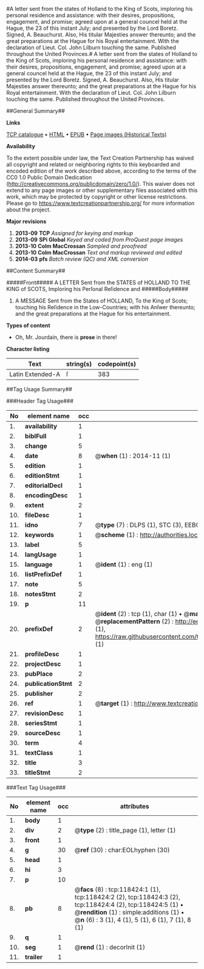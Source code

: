 #A letter sent from the states of Holland to the King of Scots, imploring his personal residence and assistance: with their desires, propositions, engagement, and promise; agreed upon at a general councel held at the Hague, the 23 of this instant July; and presented by the Lord Boretz. Signed, A. Beauchurst. Also, His titular Majesties answer thereunto; and the great preparations at the Hague for his Royal entertainment. With the declaration of Lieut. Col. John Lilburn touching the same. Published throughout the United Provinces.#
A letter sent from the states of Holland to the King of Scots, imploring his personal residence and assistance: with their desires, propositions, engagement, and promise; agreed upon at a general councel held at the Hague, the 23 of this instant July; and presented by the Lord Boretz. Signed, A. Beauchurst. Also, His titular Majesties answer thereunto; and the great preparations at the Hague for his Royal entertainment. With the declaration of Lieut. Col. John Lilburn touching the same. Published throughout the United Provinces.

##General Summary##

**Links**

[TCP catalogue](http://www.ota.ox.ac.uk/tcp/)  • 
[HTML](http://tei.it.ox.ac.uk/tcp/Texts-HTML/free/A88/A88016.html)  • 
[EPUB](http://tei.it.ox.ac.uk/tcp/Texts-EPUB/free/A88/A88016.epub) • 
[Page images (Historical Texts)](https://historicaltexts.jisc.ac.uk/eebo-99866160e)

**Availability**

To the extent possible under law, the Text Creation Partnership has waived all copyright and related or neighboring rights to this keyboarded and encoded edition of the work described above, according to the terms of the CC0 1.0 Public Domain Dedication (http://creativecommons.org/publicdomain/zero/1.0/). This waiver does not extend to any page images or other supplementary files associated with this work, which may be protected by copyright or other license restrictions. Please go to https://www.textcreationpartnership.org/ for more information about the project.

**Major revisions**

1. __2013-09__ __TCP__ *Assigned for keying and markup*
1. __2013-09__ __SPi Global__ *Keyed and coded from ProQuest page images*
1. __2013-10__ __Colm MacCrossan__ *Sampled and proofread*
1. __2013-10__ __Colm MacCrossan__ *Text and markup reviewed and edited*
1. __2014-03__ __pfs__ *Batch review (QC) and XML conversion*

##Content Summary##

#####Front#####
A LETTER Sent from the STATES of HOLLAND TO THE KING of SCOTS, Imploring his Perſonal Reſidence and 
#####Body#####

1. A MESSAGE Sent from the States of HOLLAND, To the King of Scots; touching his Reſidence in the Low-Countries; with his Anſwer thereunto; and the great preparations at the Hague for his entertainment.

**Types of content**

  * Oh, Mr. Jourdain, there is **prose** in there!

**Character listing**


|Text|string(s)|codepoint(s)|
|---|---|---|
|Latin Extended-A|ſ|383|

##Tag Usage Summary##

###Header Tag Usage###

|No|element name|occ|attributes|
|---|---|---|---|
|1.|__availability__|1||
|2.|__biblFull__|1||
|3.|__change__|5||
|4.|__date__|8| @__when__ (1) : 2014-11 (1)|
|5.|__edition__|1||
|6.|__editionStmt__|1||
|7.|__editorialDecl__|1||
|8.|__encodingDesc__|1||
|9.|__extent__|2||
|10.|__fileDesc__|1||
|11.|__idno__|7| @__type__ (7) : DLPS (1), STC (3), EEBO-CITATION (1), PROQUEST (1), VID (1)|
|12.|__keywords__|1| @__scheme__ (1) : http://authorities.loc.gov/ (1)|
|13.|__label__|5||
|14.|__langUsage__|1||
|15.|__language__|1| @__ident__ (1) : eng (1)|
|16.|__listPrefixDef__|1||
|17.|__note__|5||
|18.|__notesStmt__|2||
|19.|__p__|11||
|20.|__prefixDef__|2| @__ident__ (2) : tcp (1), char (1)  •  @__matchPattern__ (2) : ([0-9\-]+):([0-9IVX]+) (1), (.+) (1)  •  @__replacementPattern__ (2) : http://eebo.chadwyck.com/downloadtiff?vid=$1&page=$2 (1), https://raw.githubusercontent.com/textcreationpartnership/Texts/master/tcpchars.xml#$1 (1)|
|21.|__profileDesc__|1||
|22.|__projectDesc__|1||
|23.|__pubPlace__|2||
|24.|__publicationStmt__|2||
|25.|__publisher__|2||
|26.|__ref__|1| @__target__ (1) : http://www.textcreationpartnership.org/docs/. (1)|
|27.|__revisionDesc__|1||
|28.|__seriesStmt__|1||
|29.|__sourceDesc__|1||
|30.|__term__|4||
|31.|__textClass__|1||
|32.|__title__|3||
|33.|__titleStmt__|2||


###Text Tag Usage###

|No|element name|occ|attributes|
|---|---|---|---|
|1.|__body__|1||
|2.|__div__|2| @__type__ (2) : title_page (1), letter (1)|
|3.|__front__|1||
|4.|__g__|30| @__ref__ (30) : char:EOLhyphen (30)|
|5.|__head__|1||
|6.|__hi__|3||
|7.|__p__|10||
|8.|__pb__|8| @__facs__ (8) : tcp:118424:1 (1), tcp:118424:2 (2), tcp:118424:3 (2), tcp:118424:4 (2), tcp:118424:5 (1)  •  @__rendition__ (1) : simple:additions (1)  •  @__n__ (6) : 3 (1), 4 (1), 5 (1), 6 (1), 7 (1), 8 (1)|
|9.|__q__|1||
|10.|__seg__|1| @__rend__ (1) : decorInit (1)|
|11.|__trailer__|1||
